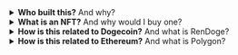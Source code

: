 <details>
<summary>
  <b>Who built this?</b> And why?
</summary>

The short answer is I was feeling inspired 🥬 on 4/20 (aka Doge Day). 

The long answer is I'm a developer who has been building and experimenting with projects at the intersection of generative AI and Ethereum. You can check out my Instagram account at <a href='https://www.instagram.com/notreal.ai/'>@notreal.ai</a>.

I believe that building projects like these is my best shot at making a positive impact in the world. I also just enjoy doing it. I hope that you enjoy it and and that the care and effort that went into it shines through. 

I think making art is one of the best usages of AI, since it amplifies human creativity. I'd like to continue building sites that intersect generative AI and the decentralized web and which benefit the Doge, Ethereum, NFT and global communities. Buying an NFT from this site helps me to continue pursuing that mission.



</details>

<details>
<summary>
  <b>What is an NFT?</b> And why would I buy one?
</summary>

You can think of an NFT as a digital trading card. Just like physical trading cards, the value comes down to a combination of its inherent value to you, plus what someone else will pay for it.

What makes NFTs different than physical trading cards is that they are natively digital. That means you never have to worry about it maybe being inauthentic. When you're trading one, you never have to worry about the other party not holding up their end of the deal. All of that is enforced digitally, making them easier to handle and trust with high amounts of value.

The other benefit of being natively digital is that they are inherently connected to the markets and liquidity of digital currency. Every day, more than 100 billion USD worth of digital currency changes hands. The simple fact that NFTs exist on the same global marketplace as these currencies them easier to trade for large amounts of value.


Because there is no physical item to ship, NFTs can be bought and then sold in a matter of minutes. That means that as long as someone feels confident they can sell it for slightly more than they bought it, short-term holders are willing to pay whatever price the NFT currently at. This is especially true for a zero-cost trading market such as ours. This means that NFTs should quickly find the price that they are worth, which is beneficial to anyone trying to make a purchasing decision.
</details>

<details>
<summary>
  <b>How is this related to Dogecoin?</b> And what is RenDoge?
</summary>

RenDoge is simply a way to use your Dogecoin on Ethereum. 1 RenDoge = 1 Dogecoin. The price of the two coins will always be the same.

The folks over at <a href='https://renproject.io/' target='_blank'>RenVM</a> built a way to securely wrap your Dogecoin into an Ethereum token. They do this for many other tokens as well, including Bitcoin.

It costs a 0.15% fee to wrap your Dogecoin and 0.1% fee to unwrap. However this is a pretty reasonable cost to get acccess to the entire Ethereum ecosystem.

</details>

<details>
<summary>
  <b>How is this related to Ethereum?</b> And what is Polygon?
</summary>

Polygon is a child blockchain of Ethereum. Anything you can run on Ethereum can also run on Polygon, but faster and cheaper. For example, a transaction on Ethereum might be 1000x - 10000x cheaper on Polygon.

You can move NFTs and tokens between Polygon and Ethereum through a bridge. Most tokens are bridged on <a href='https://wallet.matic.today/bridge/'>Polygon bridge site</a> but newer tokens must be added first. NFTs have to be bridged through a custom UI.

You have to pay transaction fees with Polygon tokens, just like you have to pay Ethereum gas fees with ETH. But transactions on Polygon are so cheap that you can get more than enough for free through a <a href='https://matic.supply/'>Polygon token faucet like this one</a>.

Polygon used to be called Matic, so you can think of 'Matic' and 'Polygon' as pretty much interchangeable.
</details>
